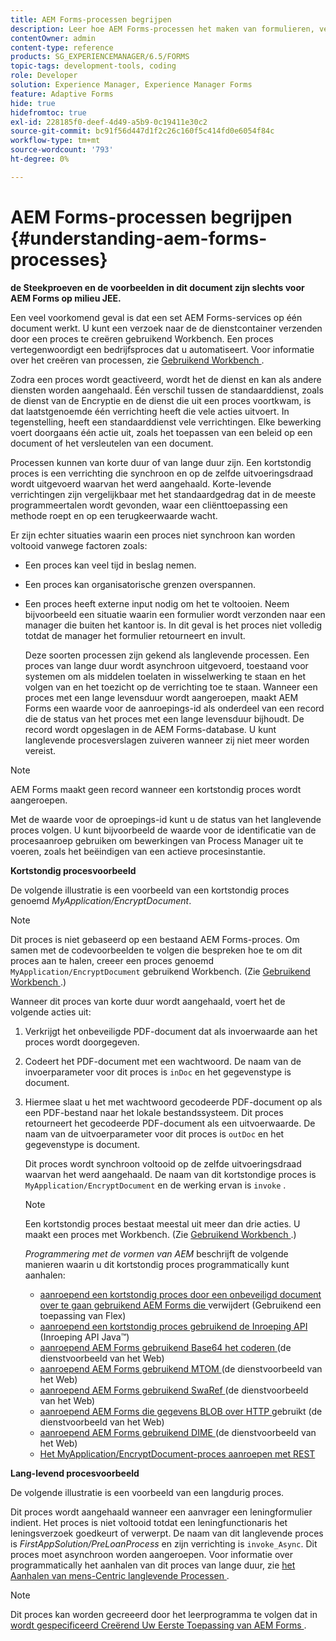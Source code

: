```yaml
---
title: AEM Forms-processen begrijpen
description: Leer hoe AEM Forms-processen het maken van formulieren, verzenden, gegevensverwerking, validatie, integratie, workflowautomatisering en uitvoerbeheer omvatten.
contentOwner: admin
content-type: reference
products: SG_EXPERIENCEMANAGER/6.5/FORMS
topic-tags: development-tools, coding
role: Developer
solution: Experience Manager, Experience Manager Forms
feature: Adaptive Forms
hide: true
hidefromtoc: true
exl-id: 228185f0-deef-4d49-a5b9-0c19411e30c2
source-git-commit: bc91f56d447d1f2c26c160f5c414fd0e6054f84c
workflow-type: tm+mt
source-wordcount: '793'
ht-degree: 0%

---
```


# AEM Forms-processen begrijpen {#understanding-aem-forms-processes}

**de Steekproeven en de voorbeelden in dit document zijn slechts voor AEM Forms op milieu JEE.**

Een veel voorkomend geval is dat een set AEM Forms-services op één document werkt. U kunt een verzoek naar de de dienstcontainer verzenden door een proces te creëren gebruikend Workbench. Een proces vertegenwoordigt een bedrijfsproces dat u automatiseert. Voor informatie over het creëren van processen, zie [ Gebruikend Workbench ](https://www.adobe.com/go/learn_aemforms_workbench_63).

Zodra een proces wordt geactiveerd, wordt het de dienst en kan als andere diensten worden aangehaald. Één verschil tussen de standaarddienst, zoals de dienst van de Encryptie en de dienst die uit een proces voortkwam, is dat laatstgenoemde één verrichting heeft die vele acties uitvoert. In tegenstelling, heeft een standaarddienst vele verrichtingen. Elke bewerking voert doorgaans één actie uit, zoals het toepassen van een beleid op een document of het versleutelen van een document.

Processen kunnen van korte duur of van lange duur zijn. Een kortstondig proces is een verrichting die synchroon en op de zelfde uitvoeringsdraad wordt uitgevoerd waarvan het werd aangehaald. Korte-levende verrichtingen zijn vergelijkbaar met het standaardgedrag dat in de meeste programmeertalen wordt gevonden, waar een cliënttoepassing een methode roept en op een terugkeerwaarde wacht.

Er zijn echter situaties waarin een proces niet synchroon kan worden voltooid vanwege factoren zoals:

* Een proces kan veel tijd in beslag nemen.
* Een proces kan organisatorische grenzen overspannen.
* Een proces heeft externe input nodig om het te voltooien. Neem bijvoorbeeld een situatie waarin een formulier wordt verzonden naar een manager die buiten het kantoor is. In dit geval is het proces niet volledig totdat de manager het formulier retourneert en invult.

  Deze soorten processen zijn gekend als langlevende processen. Een proces van lange duur wordt asynchroon uitgevoerd, toestaand voor systemen om als middelen toelaten in wisselwerking te staan en het volgen van en het toezicht op de verrichting toe te staan. Wanneer een proces met een lange levensduur wordt aangeroepen, maakt AEM Forms een waarde voor de aanroepings-id als onderdeel van een record die de status van het proces met een lange levensduur bijhoudt. De record wordt opgeslagen in de AEM Forms-database. U kunt langlevende procesverslagen zuiveren wanneer zij niet meer worden vereist.

>[!NOTE]
>
>AEM Forms maakt geen record wanneer een kortstondig proces wordt aangeroepen.

Met de waarde voor de oproepings-id kunt u de status van het langlevende proces volgen. U kunt bijvoorbeeld de waarde voor de identificatie van de procesaanroep gebruiken om bewerkingen van Process Manager uit te voeren, zoals het beëindigen van een actieve procesinstantie.

**Kortstondig procesvoorbeeld**

De volgende illustratie is een voorbeeld van een kortstondig proces genoemd *MyApplication/EncryptDocument*.

>[!NOTE]
>
>Dit proces is niet gebaseerd op een bestaand AEM Forms-proces. Om samen met de codevoorbeelden te volgen die bespreken hoe te om dit proces aan te halen, creeer een proces genoemd `MyApplication/EncryptDocument` gebruikend Workbench. (Zie [ Gebruikend Workbench ](https://www.adobe.com/go/learn_aemforms_workbench_63).)

Wanneer dit proces van korte duur wordt aangehaald, voert het de volgende acties uit:

1. Verkrijgt het onbeveiligde PDF-document dat als invoerwaarde aan het proces wordt doorgegeven.
1. Codeert het PDF-document met een wachtwoord. De naam van de invoerparameter voor dit proces is `inDoc` en het gegevenstype is document.
1. Hiermee slaat u het met wachtwoord gecodeerde PDF-document op als een PDF-bestand naar het lokale bestandssysteem. Dit proces retourneert het gecodeerde PDF-document als een uitvoerwaarde. De naam van de uitvoerparameter voor dit proces is `outDoc` en het gegevenstype is document.

   Dit proces wordt synchroon voltooid op de zelfde uitvoeringsdraad waarvan het werd aangehaald. De naam van dit kortstondige proces is `MyApplication/EncryptDocument` en de werking ervan is `invoke` .

   >[!NOTE]
   >
   >Een kortstondig proces bestaat meestal uit meer dan drie acties. U maakt een proces met Workbench. (Zie [ Gebruikend Workbench ](https://www.adobe.com/go/learn_aemforms_workbench_63).)

   *Programmering met de vormen van AEM* beschrijft de volgende manieren waarin u dit kortstondig proces programmatically kunt aanhalen:

   * [ aanroepend een kortstondig proces door een onbeveiligd document over te gaan gebruikend AEM Forms die ](/help/forms/developing/invoking-aem-forms-using-remoting.md#invoking-a-short-lived-process-by-passing-an-unsecure-document-using-remoting) verwijdert (Gebruikend een toepassing van Flex)
   * [ aanroepend een kortstondig proces gebruikend de Inroeping API ](/help/forms/developing/invoking-aem-forms-using-java.md#invoking-a-short-lived-process-using-the-invocation-api) (Inroeping API Java™)
   * [ aanroepend AEM Forms gebruikend Base64 het coderen ](/help/forms/developing/invoking-aem-forms-using-web.md#invoking-aem-forms-using-base64-encoding) (de dienstvoorbeeld van het Web)
   * [ aanroepend AEM Forms gebruikend MTOM ](/help/forms/developing/invoking-aem-forms-using-web.md#invoking-aem-forms-using-mtom) (de dienstvoorbeeld van het Web)
   * [ aanroepend AEM Forms gebruikend SwaRef ](/help/forms/developing/invoking-aem-forms-using-web.md#invoking-aem-forms-using-swaref) (de dienstvoorbeeld van het Web)
   * [ aanroepend AEM Forms die gegevens BLOB over HTTP ](/help/forms/developing/invoking-aem-forms-using-web.md#invoking-aem-forms-using-blob-data-over-http) gebruikt (de dienstvoorbeeld van het Web)
   * [ aanroepend AEM Forms gebruikend DIME ](/help/forms/developing/invoking-aem-forms-using-web.md#invoking-aem-forms-using-dime) (de dienstvoorbeeld van het Web)
   * [Het MyApplication/EncryptDocument-proces aanroepen met REST](/help/forms/developing/invoking-aem-forms-using-rest.md)

**Lang-levend procesvoorbeeld**

De volgende illustratie is een voorbeeld van een langdurig proces.

Dit proces wordt aangehaald wanneer een aanvrager een leningformulier indient. Het proces is niet voltooid totdat een leningfunctionaris het leningsverzoek goedkeurt of verwerpt. De naam van dit langlevende proces is *FirstAppSolution/PreLoanProcess* en zijn verrichting is `invoke_Async`. Dit proces moet asynchroon worden aangeroepen. Voor informatie over programmatically het aanhalen van dit proces van lange duur, zie [ het Aanhalen van mens-Centric langlevende Processen ](/help/forms/developing/invoking-human-centric-long-lived.md#invoking-human-centric-long-lived-processes).

>[!NOTE]
>
>Dit proces kan worden gecreeerd door het leerprogramma te volgen dat in [ wordt gespecificeerd Creërend Uw Eerste Toepassing van AEM Forms ](https://www.adobe.com/go/learn_aemforms_firstapp_ds_63).
